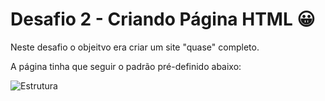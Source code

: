 # Desafio 2 -  Criando Página HTML  &#128512;
<meta charset="UTF-8">

Neste desafio o objeitvo era criar um site "quase" completo.

A página tinha que seguir o padrão pré-definido abaixo:

![Estrutura](https://i.stack.imgur.com/9jI6f.gif)

